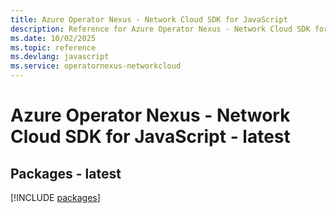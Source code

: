 ```yaml
---
title: Azure Operator Nexus - Network Cloud SDK for JavaScript
description: Reference for Azure Operator Nexus - Network Cloud SDK for JavaScript
ms.date: 10/02/2025
ms.topic: reference
ms.devlang: javascript
ms.service: operatornexus-networkcloud
---
```

# Azure Operator Nexus - Network Cloud SDK for JavaScript - latest
## Packages - latest
[!INCLUDE [packages](operator-nexus---network-cloud-index.md)]